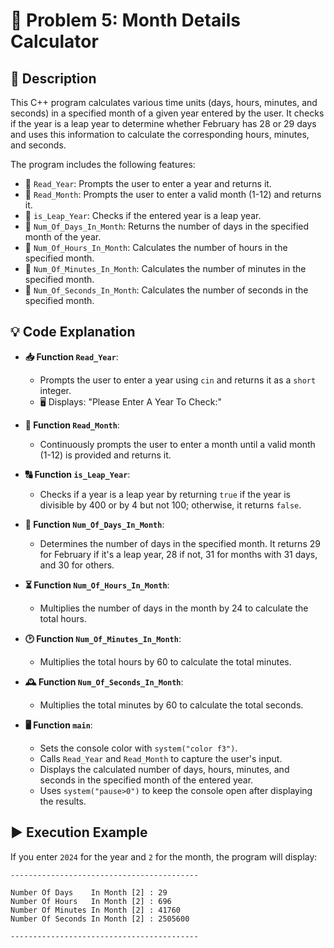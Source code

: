# 📅 Problem 5: Month Details Calculator

## 📝 Description
This C++ program calculates various time units (days, hours, minutes, and seconds) in a specified month of a given year entered by the user. It checks if the year is a leap year to determine whether February has 28 or 29 days and uses this information to calculate the corresponding hours, minutes, and seconds.

The program includes the following features:
- 🔹 `Read_Year`: Prompts the user to enter a year and returns it.
- 🔹 `Read_Month`: Prompts the user to enter a valid month (1-12) and returns it.
- 🔹 `is_Leap_Year`: Checks if the entered year is a leap year.
- 🔹 `Num_Of_Days_In_Month`: Returns the number of days in the specified month of the year.
- 🔹 `Num_Of_Hours_In_Month`: Calculates the number of hours in the specified month.
- 🔹 `Num_Of_Minutes_In_Month`: Calculates the number of minutes in the specified month.
- 🔹 `Num_Of_Seconds_In_Month`: Calculates the number of seconds in the specified month.

## 💡 Code Explanation

- **📥 Function `Read_Year`**:
  - Prompts the user to enter a year using `cin` and returns it as a `short` integer.
  - 🖥️ Displays: "Please Enter A Year To Check:"

- **📅 Function `Read_Month`**:
  - Continuously prompts the user to enter a month until a valid month (1-12) is provided and returns it.

- **🔠 Function `is_Leap_Year`**:
  - Checks if a year is a leap year by returning `true` if the year is divisible by 400 or by 4 but not 100; otherwise, it returns `false`.

- **🔢 Function `Num_Of_Days_In_Month`**:
  - Determines the number of days in the specified month. It returns 29 for February if it's a leap year, 28 if not, 31 for months with 31 days, and 30 for others.

- **⏳ Function `Num_Of_Hours_In_Month`**:
  - Multiplies the number of days in the month by 24 to calculate the total hours.

- **🕑 Function `Num_Of_Minutes_In_Month`**:
  - Multiplies the total hours by 60 to calculate the total minutes.

- **🕰️ Function `Num_Of_Seconds_In_Month`**:
  - Multiplies the total minutes by 60 to calculate the total seconds.

- **🖥️ Function `main`**:
  - Sets the console color with `system("color f3")`.
  - Calls `Read_Year` and `Read_Month` to capture the user's input.
  - Displays the calculated number of days, hours, minutes, and seconds in the specified month of the entered year.
  - Uses `system("pause>0")` to keep the console open after displaying the results.

## ▶️ Execution Example
If you enter `2024` for the year and `2` for the month, the program will display:
```plaintext
------------------------------------------

Number Of Days    In Month [2] : 29
Number Of Hours   In Month [2] : 696
Number Of Minutes In Month [2] : 41760
Number Of Seconds In Month [2] : 2505600

------------------------------------------
